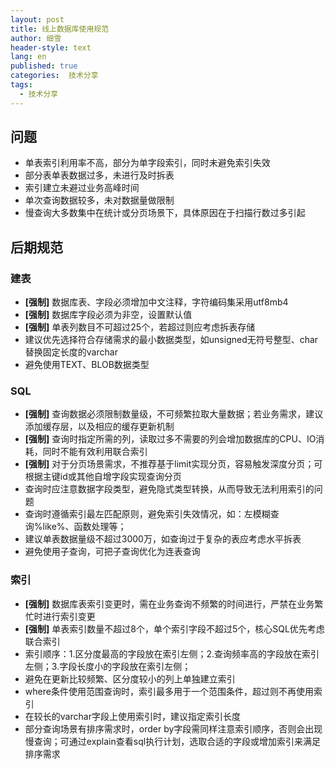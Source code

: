 ```yaml
---
layout: post
title: 线上数据库使用规范
author: 细雪
header-style: text
lang: en
published: true
categories:  技术分享
tags:
  - 技术分享
---
```


## 问题
- 单表索引利用率不高，部分为单字段索引，同时未避免索引失效
- 部分表单表数据过多，未进行及时拆表
- 索引建立未避过业务高峰时间
- 单次查询数据较多，未对数据量做限制
- 慢查询大多数集中在统计或分页场景下，具体原因在于扫描行数过多引起

## 后期规范
### 建表
- **[强制]** 数据库表、字段必须增加中文注释，字符编码集采用utf8mb4
- **[强制]** 数据库字段必须为非空，设置默认值
- **[强制]** 单表列数目不可超过25个，若超过则应考虑拆表存储
- 建议优先选择符合存储需求的最小数据类型，如unsigned无符号整型、char替换固定长度的varchar
- 避免使用TEXT、BLOB数据类型

### SQL
- **[强制]** 查询数据必须限制数量级，不可频繁拉取大量数据；若业务需求，建议添加缓存层，以及相应的缓存更新机制
- **[强制]** 查询时指定所需的列，读取过多不需要的列会增加数据库的CPU、IO消耗，同时不能有效利用联合索引
- **[强制]** 对于分页场景需求，不推荐基于limit实现分页，容易触发深度分页；可根据主键id或其他自增字段实现查询分页
- 查询时应注意数据字段类型，避免隐式类型转换，从而导致无法利用索引的问题
- 查询时遵循索引最左匹配原则，避免索引失效情况，如：左模糊查询%like%、函数处理等；
- 建议单表数据量级不超过3000万，如查询过于复杂的表应考虑水平拆表
- 避免使用子查询，可把子查询优化为连表查询

### 索引
- **[强制]** 数据库表索引变更时，需在业务查询不频繁的时间进行，严禁在业务繁忙时进行索引变更
- **[强制]** 单表索引数量不超过8个，单个索引字段不超过5个，核心SQL优先考虑联合索引
- 索引顺序：1.区分度最高的字段放在索引左侧；2.查询频率高的字段放在索引左侧；3.字段长度小的字段放在索引左侧；
- 避免在更新比较频繁、区分度较小的列上单独建立索引
- where条件使用范围查询时，索引最多用于一个范围条件，超过则不再使用索引
- 在较长的varchar字段上使用索引时，建议指定索引长度 
- 部分查询场景有排序需求时，order by字段需同样注意索引顺序，否则会出现慢查询；可通过explain查看sql执行计划，选取合适的字段或增加索引来满足排序需求
